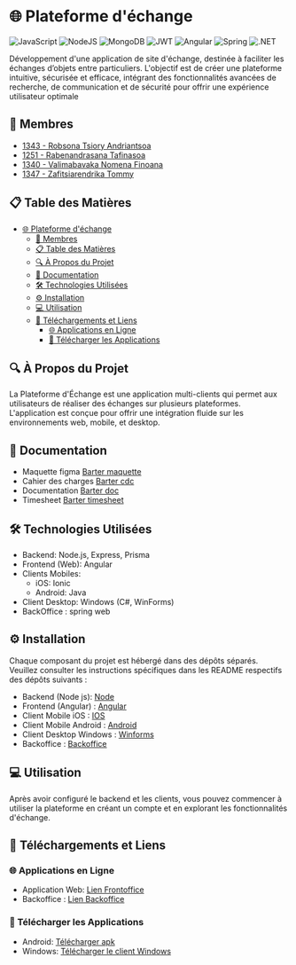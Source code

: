 # 🌐 Plateforme d'échange

![JavaScript](https://img.shields.io/badge/javascript-%23323330.svg?style=for-the-badge&logo=javascript&logoColor=%23F7DF1E)
![NodeJS](https://img.shields.io/badge/node.js-6DA55F?style=for-the-badge&logo=node.js&logoColor=white)
![MongoDB](https://img.shields.io/badge/MongoDB-%234ea94b.svg?style=for-the-badge&logo=mongodb&logoColor=white)
![JWT](https://img.shields.io/badge/JWT-black?style=for-the-badge&logo=JSON%20web%20tokens)
![Angular](https://img.shields.io/badge/Angular-0F0F11?style=for-the-badge&logo=angular&logoColor=red&textColor=red)
![Spring](https://img.shields.io/badge/Spring-6DB33F?style=for-the-badge&logo=spring&logoColor=white)
![.NET](https://img.shields.io/badge/.NET-512BD4?style=for-the-badge&logo=.net&logoColor=white)

Développement d'une application de site d'échange, destinée à faciliter les échanges d’objets entre particuliers. L'objectif est de créer une plateforme intuitive, sécurisée et efficace, intégrant des fonctionnalités avancées de recherche, de communication et de sécurité pour offrir une expérience utilisateur optimale

## 🤝 Membres 
- [1343 - Robsona Tsiory Andriantsoa](https://github.com/Lacoste27)
- [1251 - Rabenandrasana Tafinasoa](https://github.com/ace34TT)
- [1340 - Valimabavaka Nomena Finoana](https://github.com/ETU1340)
- [1347 - Zafitsiarendrika Tommy](https://github.com/890Tom)

## 📋 Table des Matières

- [🌐 Plateforme d'échange](#-plateforme-déchange)
  - [🤝 Membres](#-membres)
  - [📋 Table des Matières](#-table-des-matières)
  - [🔍 À Propos du Projet](#-à-propos-du-projet)
  - [📄 Documentation](#-documentation)
  - [🛠️ Technologies Utilisées](#️-technologies-utilisées)
  - [⚙️ Installation](#️-installation)
  - [💻 Utilisation](#-utilisation)
  - [🔗 Téléchargements et Liens](#-téléchargements-et-liens)
    - [🌐 Applications en Ligne](#-applications-en-ligne)
    - [📱 Télécharger les Applications](#-télécharger-les-applications)


## 🔍 À Propos du Projet

La Plateforme d'Échange est une application multi-clients qui permet aux utilisateurs de réaliser des échanges sur plusieurs plateformes. L'application est conçue pour offrir une intégration fluide sur les environnements web, mobile, et desktop.

## 📄 Documentation
- Maquette figma [Barter maquette](https://www.figma.com/design/dQIqXs9hjdUJ6KAt1sQKwS/Barter?node-id=0-1&t=y0f7QH5NUctCLExZ-0)
- Cahier des charges [Barter cdc](https://docs.google.com/document/d/1vmFbXtUXQnAPCcxVdL2BSP0HK43FUkJOwYA6BOxjmvM/edit?usp=sharing)
- Documentation [Barter doc](https://docs.google.com/document/d/1k-6ty-HGWfKNRh-Gq7UGbRAWHXOFnq13ROYtAgM41_4/edit?usp=sharing)
- Timesheet [Barter timesheet](https://docs.google.com/spreadsheets/d/1QfvtaItGqCBcc1b4mHAopf5MCN-vyji3qm8cdAlWKpE/edit?usp=sharing)

## 🛠️ Technologies Utilisées

- Backend: Node.js, Express, Prisma
- Frontend (Web): Angular
- Clients Mobiles:
    - iOS: Ionic
    - Android: Java
- Client Desktop: Windows (C#, WinForms)
- BackOffice : spring web


## ⚙️ Installation

Chaque composant du projet est hébergé dans des dépôts séparés. Veuillez consulter les instructions spécifiques dans les README respectifs des dépôts suivants :
- Backend (Node js): [Node](https://github.com/ace34TT/mbds-10-tpt-barter-backend)
- Frontend (Angular) : [Angular](https://github.com/ETU1340/mbdsp10-tpt-barter-frontend-Angular)
- Client Mobile iOS : [IOS](https://github.com/ace34TT/mbds-10-tpt-barter-mobile-ios)
- Client Mobile Android : [Android](https://github.com/Lacoste27/mbdsp10-tpt-barter-mobile-android)
- Client Desktop Windows : [Winforms](https://github.com/Lacoste27/mbdsp10-tpt-barter-winforms)
- Backoffice : [Backoffice](https://github.com/890Tom/mbdsp10-tpt-barter-spring-web)

## 💻 Utilisation

Après avoir configuré le backend et les clients, vous pouvez commencer à utiliser la plateforme en créant un compte et en explorant les fonctionnalités d'échange.

## 🔗 Téléchargements et Liens

### 🌐 Applications en Ligne
- Application Web: [Lien Frontoffice](https://tpt-barter-app.netlify.app)
- Backoffice : [Lien Backoffice](https://mbdsp10-tpt-barter-spring-web.onrender.com/login)

### 📱 Télécharger les Applications
- Android: [Télécharger apk](https://github.com/Lacoste27/mbdsp10-tpt-barter-1343-1251-1340-1347/releases/download/v1.1.0/barter.apk)
- Windows: [Télécharger le client Windows](https://github.com/Lacoste27/mbdsp10-tpt-barter-1343-1251-1340-1347/releases/download/v1.1.0/barter-01.zip)

